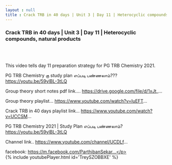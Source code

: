 ```yaml
---
layout : null
title : Crack TRB in 40 days | Unit 3 | Day 11 | Heterocyclic compounds, natural products
---
```

<h3>Crack TRB in 40 days | Unit 3 | Day 11 | Heterocyclic compounds, natural products</h3><br>
<br><p>This video tells day 11 preparation strategy for PG TRB Chemistry 2021.

PG TRB Chemistry கு study plan எப்படி பண்ணலாம்??? 
https://youtu.be/59ylBL-3tLQ

Group theory short notes pdf link....
https://drive.google.com/file/d/1xJt_...

Group theory playlist...
https://www.youtube.com/watch?v=luEFT...

Crack TRB in 40 days playlist link...
https://www.youtube.com/watch?v=UCCSM...

PG TRB Chemistry 2021 | Study Plan எப்படி பண்ணலாம்?
https://youtu.be/59ylBL-3tLQ

Channel link..
https://www.youtube.com/channel/UCDLf...

facebook: https://m.facebook.com/ParthibanSekar...</p><br>
{% include youtubePlayer.html id='TreySZOBBXE' %}<br>